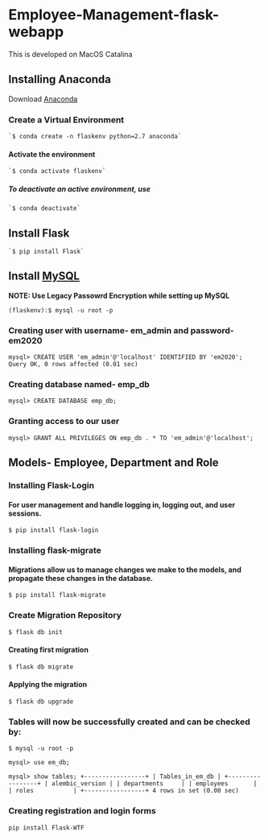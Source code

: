 # Employee-Management-flask-webapp

This is developed on MacOS Catalina

## Installing Anaconda

Download [Anaconda](https://www.anaconda.com/distribution/#download-section)

### Create a Virtual Environment

	`$ conda create -n flaskenv python=2.7 anaconda`

#### Activate the environment

	`$ conda activate flaskenv`

##### To deactivate an active environment, use

	`$ conda deactivate`

## Install Flask

	`$ pip install Flask`

## Install [MySQL](https://dev.mysql.com/downloads/mysql/)

**NOTE: Use Legacy Passowrd Encryption while setting up MySQL**

`(flaskenv):$ mysql -u root -p`

### Creating user with username- em_admin and password- em2020

`mysql> CREATE USER 'em_admin'@'localhost' IDENTIFIED BY 'em2020';
Query OK, 0 rows affected (0.01 sec)`

### Creating database named- emp_db

`mysql> CREATE DATABASE emp_db;`

### Granting access to our user

`mysql> GRANT ALL PRIVILEGES ON emp_db . * TO 'em_admin'@'localhost';`


## Models- Employee, Department and Role

### Installing Flask-Login

#### For user management and handle logging in, logging out, and user sessions.

`$ pip install flask-login`

### Installing flask-migrate

#### Migrations allow us to manage changes we make to the models, and propagate these changes in the database.

`$ pip install flask-migrate`

### Create Migration Repository

`$ flask db init`

#### Creating first migration

`$ flask db migrate`

#### Applying the migration

`$ flask db upgrade`


### Tables will now be successfully created and can be checked by:

`$ mysql -u root -p`

`mysql> use em_db;`

`mysql> show tables;
+-----------------+
| Tables_in_em_db |
+-----------------+
| alembic_version |
| departments     |
| employees       |
| roles           |
+-----------------+
4 rows in set (0.00 sec)`

### Creating registration and login forms

`pip install Flask-WTF`